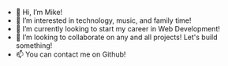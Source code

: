 - 👋 Hi, I’m Mike!
- 👀 I’m interested in technology, music, and family time!
- 🌱 I’m currently looking to start my career in Web Development!
- 💞️ I’m looking to collaborate on any and all projects! Let's build something!
- 📫 You can contact me on Github!

<!---
MikeK1639/MikeK1639 is a ✨ special ✨ repository because its `README.md` (this file) appears on your GitHub profile.
You can click the Preview link to take a look at your changes.
--->
